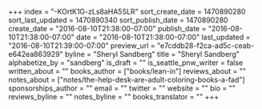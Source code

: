 +++
index = "-KOrtK1G-zLs8aHA5SLR"
sort_create_date = 1470890280
sort_last_updated = 1470890340
sort_publish_date = 1470890280
create_date = "2016-08-10T21:38:00-07:00"
publish_date = "2016-08-10T21:38:00-07:00"
date = "2016-08-10T21:38:00-07:00"
last_updated = "2016-08-10T21:39:00-07:00"
preview_url = "e7cddb28-f2ca-ad5c-ceab-e642ea863929"
byline = "Sheryl Sandberg"
title = "Sheryl Sandberg"
alphabetize_by = "sandberg"
is_draft = ""
is_seattle_pnw_writer = false
written_about = ""
books_author = ["books/lean-in"]
reviews_about = ""
notes_about = ["notes/the-help-desk-are-adult-coloring-books-a-fad"]
sponsorships_author = ""
email = ""
twitter = ""
website = ""
bio = ""
reviews_byline = ""
notes_byline = ""
books_translator = ""
+++
